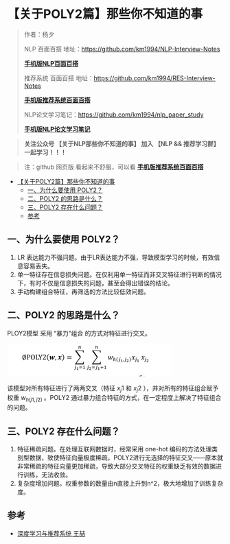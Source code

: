 # 【关于POLY2篇】那些你不知道的事

> 作者：杨夕
> 
> NLP 百面百搭 地址：https://github.com/km1994/NLP-Interview-Notes
> 
> **[手机版NLP百面百搭](https://mp.weixin.qq.com/s?__biz=MzAxMTU5Njg4NQ==&mid=100005719&idx=3&sn=5d8e62993e5ecd4582703684c0d12e44&chksm=1bbff26d2cc87b7bf2504a8a4cafc60919d722b6e9acbcee81a626924d80f53a49301df9bd97&scene=18#wechat_redirect)**
> 
> 推荐系统 百面百搭 地址：https://github.com/km1994/RES-Interview-Notes
> 
> **[手机版推荐系统百面百搭](https://mp.weixin.qq.com/s/b_KBT6rUw09cLGRHV_EUtw)**
> 
> NLP论文学习笔记：https://github.com/km1994/nlp_paper_study
> 
> **[手机版NLP论文学习笔记](https://mp.weixin.qq.com/s?__biz=MzAxMTU5Njg4NQ==&mid=100005719&idx=1&sn=14d34d70a7e7cbf9700f804cca5be2d0&chksm=1bbff26d2cc87b7b9d2ed12c8d280cd737e270cd82c8850f7ca2ee44ec8883873ff5e9904e7e&scene=18#wechat_redirect)**
> 

> **关注公众号 【关于NLP那些你不知道的事】 加入 【NLP && 推荐学习群】一起学习！！！**

> 注：github 网页版 看起来不舒服，可以看 **[手机版推荐系统百面百搭](https://mp.weixin.qq.com/s/b_KBT6rUw09cLGRHV_EUtw)**

- [【关于POLY2篇】那些你不知道的事](#关于poly2篇那些你不知道的事)
  - [一、为什么要使用 POLY2？](#一为什么要使用-poly2)
  - [二、POLY2 的思路是什么？](#二poly2-的思路是什么)
  - [三、POLY2 存在什么问题？](#三poly2-存在什么问题)
  - [参考](#参考)

## 一、为什么要使用 POLY2？

1. LR 表达能力不强问题。由于LR表达能力不强，导致模型学习的时候，有效信息容易丢失。
2. 单一特征存在信息损失问题。在仅利用单一特征而非交叉特征进行判断的情况下，有时不仅是信息损失的问题，甚至会得出错误的结论。
3. 手动构建组合特征，再筛选的方法比较低效问题。

## 二、POLY2 的思路是什么？

PLOY2模型 采用 “暴力”组合 的方式对特征进行交叉。

![](img/微信截图_20220112100253.png)

该模型对所有特征进行了两两交叉（特征 $x_j1$ 和 $x_j2$ ），并对所有的特征组合赋予权重 $w_{h(j1,j2)}$ 。POLY2 通过暴力组合特征的方式，在一定程度上解决了特征组合的问题。

## 三、POLY2 存在什么问题？

1. 特征稀疏问题。在处理互联网数据时，经常采用 one-hot 编码的方法处理类别型数据，致使特征向量极度稀疏，POLY2进行无选择的特征交叉——原本就非常稀疏的特征向量更加稀疏，导致大部分交叉特征的权重缺乏有效的数据进行训练，无法收敛。
2. 复杂度增加问题。权重参数的数量由n直接上升到n^2，极大地增加了训练复杂度。

## 参考

- [深度学习与推荐系统 王喆](https://item.jd.com/12630209.html)